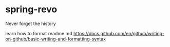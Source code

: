 # spring-revo
Never forget the history

learn how to format readme.md
https://docs.github.com/en/github/writing-on-github/basic-writing-and-formatting-syntax
